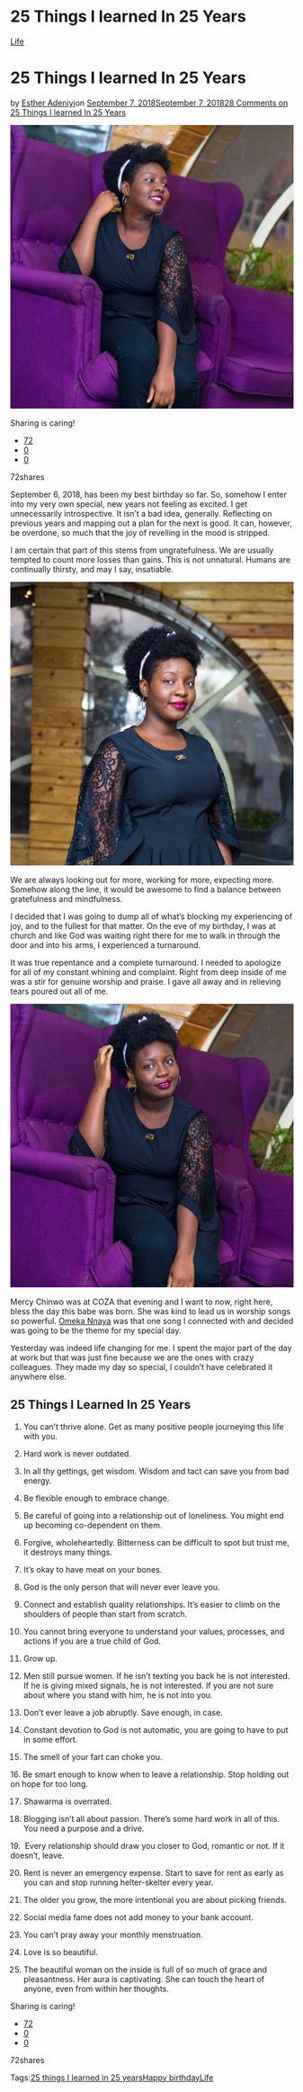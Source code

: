 # 25 Things I learned In 25 Years

[Life](https://estheradeniyi.com/category/life/)
# 25 Things I learned In 25 Years

by [Esther Adeniyi](https://estheradeniyi.com/author/esther-adeniyi/)on [September 7, 2018September 7, 2018](https://estheradeniyi.com/25-things-i-learned-in-25-years/)[28 Comments on 25 Things I learned In 25 Years](https://estheradeniyi.com/25-things-i-learned-in-25-years/#comments)

![25 things in 25 years](images\Esther-Adeniyi-2.png)

Sharing is caring!

- [72](https://www.facebook.com/sharer/sharer.php?u=https%3A%2F%2Festheradeniyi.com%2F25-things-i-learned-in-25-years%2F&amp;t=25%20Things%20I%20learned%20In%2025%20Years)
- [0](https://twitter.com/intent/tweet?text=25%20Things%20I%20learned%20In%2025%20Years&amp;url=https%3A%2F%2Festheradeniyi.com%2F25-things-i-learned-in-25-years%2F)
- [0](#)

72shares

September 6, 2018, has been my best birthday so far. So, somehow I enter into my very own special, new years not feeling as excited. I get unnecessarily introspective. It isn&#x2019;t a bad idea, generally. Reflecting on previous years and mapping out a plan for the next is good. It can, however, be overdone, so much that the joy of revelling in the mood is stripped.

I am certain that part of this stems from ungratefulness. We are usually tempted to count more losses than gains. This is not unnatural. Humans are continually thirsty, and may I say, insatiable.

![25 things in 25 years](images\Esther-Adeniyi-3.png)

We are always looking out for more, working for more, expecting more. Somehow along the line, it would be awesome to find a balance between gratefulness and mindfulness.

I decided that I was going to dump all of what&#x2019;s blocking my experiencing of joy, and to the fullest for that matter. On the eve of my birthday, I was at church and like God was waiting right there for me to walk in through the door and into his arms, I experienced a turnaround.

It was true repentance and a complete turnaround. I needed to apologize for all of my constant whining and complaint. Right from deep inside of me was a stir for genuine worship and praise. I gave all away and in relieving tears poured out all of me.

![25 things in 25 years](images\25-things-in-25-years.png)

Mercy Chinwo was at COZA that evening and I want to now, right here, bless the day this babe was born. She was kind to lead us in worship songs so powerful. [Omeka Nnaya](https://estheradeniyi.com/download-omeka-nnaya-by-mercy-chinwo-lyrics-and-video/)&#xA0;was that one song I connected with and decided was going to be the theme for my special day.

Yesterday was indeed life changing for me. I spent the major part of the day at work but that was just fine because we are the ones with crazy colleagues. They made my day so special, I couldn&#x2019;t have celebrated it anywhere else.

## 25 Things I Learned In 25 Years

1. You can&#x2019;t thrive alone. Get as many positive people journeying this life with you.

2. Hard work&#xA0;is never outdated.

3. In all thy gettings, get wisdom. Wisdom and tact can save you from bad energy.

4. Be flexible enough to embrace change.

5. Be careful of going into a relationship out of loneliness. You might end up becoming co-dependent on them.

6. Forgive, wholeheartedly. Bitterness can be difficult to spot but trust me, it destroys many things.

7. It&#x2019;s okay to have meat on your bones.

8. God is the only person that will never ever leave you.

9. Connect and establish quality relationships. It&#x2019;s easier to climb on the shoulders of people than start from scratch.

10. You cannot bring everyone to understand your values, processes, and actions if you are a true child of God.

11. Grow up.

12. Men still pursue women. If he isn&#x2019;t texting you back he is not interested. If he is giving mixed signals, he is not interested. If you are not sure about where you stand with him, he is not into you.

13. Don&#x2019;t ever leave a job abruptly. Save enough, in case.

14. Constant devotion to God is not automatic, you are going to have to put in some effort.

15. The smell of your fart can choke you.

16.&#xA0;Be smart enough to know when to leave a relationship. Stop holding out on hope for too long.

17. Shawarma is overrated.

18. Blogging isn&#x2019;t all about passion. There&#x2019;s some hard work in all of this. You need a purpose and a drive.

19.&#xA0; Every relationship should draw you closer to God, romantic or not. If it doesn&#x2019;t, leave.

20. Rent is never an emergency expense. Start to save for rent as early as you can and stop running helter-skelter every year.

21. The older you grow, the more intentional you are about picking friends.

22. Social media fame does not add money to your bank account.

23. You can&#x2019;t pray away your monthly menstruation.

24. Love is so beautiful.

25. The beautiful woman on the inside is full of so much of grace and pleasantness. Her aura is captivating. She can touch the heart of anyone, even from within her thoughts.

Sharing is caring!

- [72](https://www.facebook.com/sharer/sharer.php?u=https%3A%2F%2Festheradeniyi.com%2F25-things-i-learned-in-25-years%2F&amp;t=25%20Things%20I%20learned%20In%2025%20Years)
- [0](https://twitter.com/intent/tweet?text=25%20Things%20I%20learned%20In%2025%20Years&amp;url=https%3A%2F%2Festheradeniyi.com%2F25-things-i-learned-in-25-years%2F)
- [0](#)

72shares

Tags:[25 things I learned in 25 years](https://estheradeniyi.com/tag/25-things-i-learned-in-25-years/)[Happy birthday](https://estheradeniyi.com/tag/happy-birthday/)[Life](https://estheradeniyi.com/tag/life/)